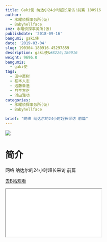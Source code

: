 ```yaml
---
title: Gaki使 纳达尔24小时超长采访!前篇 180916
author:
  - 水曜侦探事务所(仮)
  - Babyhellface
zmz: 水曜侦探事务所(仮)
publishdate: '2018-09-16'
bangumi: gaki使
date: '2019-03-04'
slug: 190304-180916-45297859
description: gaki使&#8226;180916
weight: 9696.0
bangumis:
  - gaki使
tags:
  - 田中直树
  - 松本人志
  - 远藤章造
  - 月亭方正
  - 浜田雅功
categories:
  - 水曜侦探事务所(仮)
  - Babyhellface

brief: "网络 纳达尔的24小时超长采访 前篇"
---
```

![](https://i.imgur.com/ku6HmQu.jpg)
# 简介  
网络
纳达尔的24小时超长采访 前篇  

[去B站观看](https://www.bilibili.com/video/av45297859/)
<div class ="resp-container"><iframe class="testiframe" src="//player.bilibili.com/player.html?aid=45297859"", scrolling="no", allowfullscreen="true" > </iframe></div> 
